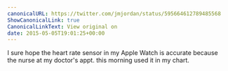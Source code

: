 ```yaml
---
canonicalURL: https://twitter.com/jmjordan/status/595664612789485568
ShowCanonicalLink: true
CanonicalLinkText: View original on
date: 2015-05-05T19:01:25+00:00
---
```

I sure hope the heart rate sensor in my Apple Watch is accurate because the nurse at my doctor's appt. this morning used it in my chart.